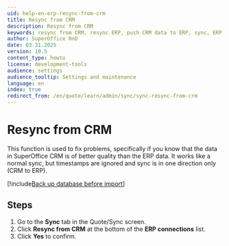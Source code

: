 ```yaml
---
uid: help-en-erp-resync-from-crm
title: Resync from CRM
description: Resync from CRM
keywords: resync from CRM, resync ERP, push CRM data to ERP, sync, ERP connection, connector, ERP
author: SuperOffice RnD
date: 03.31.2025
version: 10.5
content_type: howto
license: development-tools
audience: settings
audience_tooltip: Settings and maintenance
language: en
index: true
redirect_from: /en/quote/learn/admin/sync/sync-resync-from-crm
---
```


# Resync from CRM

This function is used to fix problems, specifically if you know that the data in SuperOffice CRM is of better quality than the ERP data. It works like a normal sync, but timestamps are ignored and sync is in one direction only (CRM to ERP).

[!include[Back up database before import](../../admin/import/includes/caution-backup-before-import.md)]

## Steps

1. Go to the **Sync** tab in the Quote/Sync screen.
2. Click **Resync from CRM** at the bottom of the **ERP connections** list.
3. Click **Yes** to confirm.
